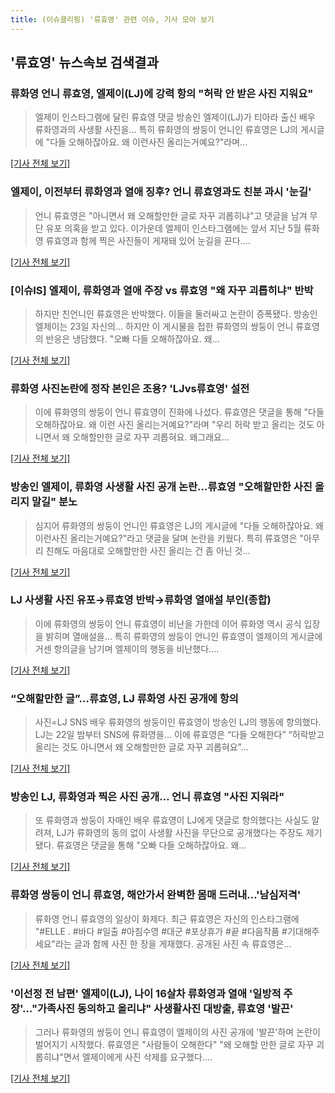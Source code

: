 ```yaml
---
title: (이슈클리핑) '류효영' 관련 이슈, 기사 모아 보기
---
```

## **'류효영'** 뉴스속보 검색결과
### 류화영 언니 류효영, 엘제이(LJ)에 강력 항의 "허락 안 받은 사진 지워요"

>엘제이 인스타그램에 달린 류효영 댓글 방송인 엘제이(LJ)가 티아라 출신 배우 류화영과의 사생활 사진을... 특히 류화영의 쌍둥이 언니인 류효영은 LJ의 게시글에 "다들 오해하잖아요. 왜 이런사진 올리는거예요?"라며...

[[기사 전체 보기]](http://news20.busan.com/controller/newsController.jsp?newsId=20180823000022)

### 엘제이, 이전부터 류화영과 열애 징후? 언니 류효영과도 친분 과시 '눈길'

>언니 류효영은 "아니면서 왜 오해할만한 글로 자꾸 괴롭히냐"고 댓글을 남겨 무단 유포 의혹을 받고 있다. 이가운데 엘제이 인스타그램에는 앞서 지난 5월 류화영 류효영과 함께 찍은 사진들이 게재돼 있어 눈길을 끈다....

[[기사 전체 보기]](http://tvdaily.asiae.co.kr/read.php3?aid=15349820221387426002)

### [이슈IS] 엘제이, 류화영과 열애 주장 vs 류효영 "왜 자꾸 괴롭히냐" 반박

>하지만 친언니인 류효영은 반박했다. 이들을 둘러싸고 논란이 증폭됐다. 방송인 엘제이는 23일 자신의... 하지만 이 게시물을 접한 류화영의 쌍둥이 언니 류효영의 반응은 냉담했다. "오빠 다들 오해하잖아요. 왜...

[[기사 전체 보기]](http://isplus.live.joins.com/news/article/aid.asp?aid=22499742)

### 류화영 사진논란에 정작 본인은 조용? 'LJvs류효영' 설전

>이에 류화영의 쌍둥이 언니 류효영이 진화에 나섰다. 류효영은 댓글을 통해 "다들 오해하잖아요. 왜 이런 사진 올리는거예요?"라며 "우리 허락 받고 올리는 것도 아니면서 왜 오해할만한 글로 자꾸 괴롭혀요. 왜그래요...

[[기사 전체 보기]](http://www.etnews.com/20180823000006)

### 방송인 엘제이, 류화영 사생활 사진 공개 논란...류효영 "오해할만한 사진 올리지 말길" 분노

>심지어 류화영의 쌍둥이 언니인 류효영은 LJ의 게시글에 "다들 오해하잖아요. 왜 이런사진 올리는거예요?"라고 댓글을 달며 논란을 키웠다. 특히 류효영은 "아무리 친해도 마음대로 오해할만한 사진 올리는 건 좀 아닌 것...

[[기사 전체 보기]](http://www.slist.kr/news/articleView.html?idxno=43265)

### LJ 사생활 사진 유포→류효영 반박→류화영 열애설 부인(종합)

>이에 류화영의 쌍둥이 언니 류효영이 비난을 가한데 이어 류화영 역시 공식 입장을 밝히며 열애설을... 특히 류화영의 쌍둥이 언니인 류효영이 엘제이의 게시글에 거센 항의글을 남기며 엘제이의 행동을 비난했다....

[[기사 전체 보기]](http://www.sportsseoul.com/news/read/672690)

### “오해할만한 글”…류효영, LJ 류화영 사진 공개에 항의

>사진=LJ SNS 배우 류화영의 쌍둥이인 류효영이 방송인 LJ의 행동에 항의했다. LJ는 22일 밤부터 SNS에 류화영을... 이에 류효영은 “다들 오해한다” “허락받고 올리는 것도 아니면서 왜 오해할만한 글로 자꾸 괴롭혀요”...

[[기사 전체 보기]](http://starin.edaily.co.kr/news/newspath.asp?newsid=01125046619310272)

### 방송인 LJ, 류화영과 찍은 사진 공개… 언니 류효영 "사진 지워라"

>또 류화영과 쌍둥이 자매인 배우 류효영이 LJ에게 댓글로 항의했다는 사실도 알려져, LJ가 류화영의 동의 없이 사생활 사진을 무단으로 공개했다는 주장도 제기됐다. 류효영은 댓글을 통해 "오빠 다들 오해하잖아요. 왜...

[[기사 전체 보기]](http://www.kyeongin.com/main/view.php?key=20180823000802256)

### 류화영 쌍둥이 언니 류효영, 해안가서 완벽한 몸매 드러내…'남심저격'

>류화영 언니 류효영의 일상이 화제다. 최근 류효영은 자신의 인스타그램에 "#ELLE . #바다 #일출 #아침수영 #대군 #포상휴가 #끝 #다음작품 #기대해주세요"라는 글과 함께 사진 한 장을 게재했다. 공개된 사진 속 류효영은...

[[기사 전체 보기]](http://www.topstarnews.net/news/articleView.html?idxno=469331)

### '이선정 전 남편' 엘제이(LJ), 나이 16살차 류화영과 열애 '일방적 주장'…"가족사진 동의하고 올리냐" 사생활사진 대방출, 류효영 '발끈'

>그러나 류화영의 쌍둥이 언니 류효영이 엘제이의 사진 공개에 '발끈'하며 논란이 벌어지기 시작했다. 류효영은 "사람들이 오해한다" "왜 오해할 만한 글로 자꾸 괴롭히냐"면서 엘제이에게 사진 삭제를 요구했다....

[[기사 전체 보기]](http://www.g-enews.com/ko-kr/news/article/news_all/201808230848539052581e9b5a60_1/article.html)


